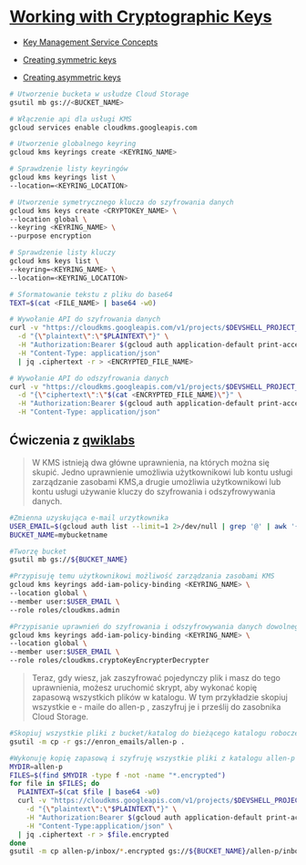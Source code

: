# [Working with Cryptographic Keys](https://szkolachmury.pl/google-cloud-platform-droga-architekta/tydzien-4-cloud-identity-and-access-management/working-with-cryptographic-keys-hands-on/)

* [Key Management Service Concepts](https://cloud.google.com/kms/docs/concepts)

* [Creating symmetric keys](https://cloud.google.com/kms/docs/creating-keys)

* [Creating asymmetric keys](https://cloud.google.com/kms/docs/creating-asymmetric-keys)

```bash
# Utworzenie bucketa w usłudze Cloud Storage
gsutil mb gs://<BUCKET_NAME>

# Włączenie api dla usługi KMS
gcloud services enable cloudkms.googleapis.com

# Utworzenie globalnego keyring
gcloud kms keyrings create <KEYRING_NAME>

# Sprawdzenie listy keyringów
gcloud kms keyrings list \
--location=<KEYRING_LOCATION>

# Utworzenie symetrycznego klucza do szyfrowania danych
gcloud kms keys create <CRYPTOKEY_NAME> \
--location global \
--keyring <KEYRING_NAME> \
--purpose encryption

# Sprawdzenie listy kluczy
gcloud kms keys list \
--keyring=<KEYRING_NAME> \
--location=<KEYRING_LOCATION>

# Sformatowanie tekstu z pliku do base64
TEXT=$(cat <FILE_NAME> | base64 -w0)

# Wywołanie API do szyfrowania danych
curl -v "https://cloudkms.googleapis.com/v1/projects/$DEVSHELL_PROJECT_ID/locations/global/keyRings/$KEYRING_NAME/cryptoKeys/$CRYPTOKEY_NAME:encrypt" \
  -d "{\"plaintext\":\"$PLAINTEXT\"}" \
  -H "Authorization:Bearer $(gcloud auth application-default print-access-token)"\
  -H "Content-Type: application/json"
  | jq .ciphertext -r > <ENCRYPTED_FILE_NAME>

# Wywołanie API do odszyfrowania danych
curl -v "https://cloudkms.googleapis.com/v1/projects/$DEVSHELL_PROJECT_ID/locations/global/keyRings/$KEYRING_NAME/cryptoKeys/$CRYPTOKEY_NAME:decrypt" \
  -d "{\"ciphertext\":\"$(cat <ENCRYPTED_FILE_NAME)\"}" \
  -H "Authorization:Bearer $(gcloud auth application-default print-access-token)"\
  -H "Content-Type: application/json"
```
## Ćwiczenia z [qwiklabs](https://www.qwiklabs.com/)
>W KMS istnieją dwa główne uprawnienia, na których można się skupić. Jedno uprawnienie umożliwia użytkownikowi lub kontu usługi zarządzanie zasobami KMS,a drugie umożliwia użytkownikowi lub kontu usługi używanie kluczy do szyfrowania i odszyfrowywania danych.

```bash
#Zmienna uzyskująca e-mail urzytkownika
USER_EMAIL=$(gcloud auth list --limit=1 2>/dev/null | grep '@' | awk '{print $2}')
BUCKET_NAME=mybucketname

#Tworzę bucket
gsutil mb gs://${BUCKET_NAME}

#Przypisuję temu użytkownikowi możliwość zarządzania zasobami KMS
gcloud kms keyrings add-iam-policy-binding <KEYRING_NAME> \
--location global \
--member user:$USER_EMAIL \
--role roles/cloudkms.admin

#Przypisanie uprawnień do szyfrowania i odszyfrowywania danych dowolnego klucza CryptoKey w utworzonym KeyRingu
gcloud kms keyrings add-iam-policy-binding <KEYRING_NAME> \
--location global \
--member user:$USER_EMAIL \
--role roles/cloudkms.cryptoKeyEncrypterDecrypter
```
>Teraz, gdy wiesz, jak zaszyfrować pojedynczy plik i masz do tego uprawnienia, możesz uruchomić skrypt, aby wykonać kopię zapasową wszystkich plików w katalogu. W tym przykładzie skopiuj wszystkie e - maile do allen-p , zaszyfruj je i prześlij do zasobnika Cloud Storage.

```bash
#Skopiuj wszystkie pliki z bucket/katalog do bieżącego katalogu roboczego
gsutil -m cp -r gs://enron_emails/allen-p .

#Wykonuję kopię zapasową i szyfruję wszystkie pliki z katalogu allen-p w swoim zasobniku Cloud Storage
MYDIR=allen-p
FILES=$(find $MYDIR -type f -not -name "*.encrypted")
for file in $FILES; do
  PLAINTEXT=$(cat $file | base64 -w0)
  curl -v "https://cloudkms.googleapis.com/v1/projects/$DEVSHELL_PROJECT_ID/locations/global/keyRings/$KEYRING_NAME/cryptoKeys/$CRYPTOKEY_NAME:encrypt" \
    -d "{\"plaintext\":\"$PLAINTEXT\"}" \
    -H "Authorization:Bearer $(gcloud auth application-default print-access-token)" \
    -H "Content-Type:application/json" \
  | jq .ciphertext -r > $file.encrypted
done
gsutil -m cp allen-p/inbox/*.encrypted gs://${BUCKET_NAME}/allen-p/inbox
```